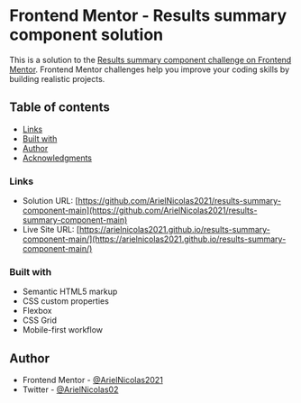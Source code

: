 # Frontend Mentor - Results summary component solution

This is a solution to the [Results summary component challenge on Frontend Mentor](https://www.frontendmentor.io/challenges/results-summary-component-CE_K6s0maV). Frontend Mentor challenges help you improve your coding skills by building realistic projects. 

## Table of contents

- [Links](#links)
- [Built with](#built-with)
- [Author](#author)
- [Acknowledgments](#acknowledgments)

### Links

- Solution URL: [https://github.com/ArielNicolas2021/results-summary-component-main](https://github.com/ArielNicolas2021/results-summary-component-main)
- Live Site URL: [https://arielnicolas2021.github.io/results-summary-component-main/](https://arielnicolas2021.github.io/results-summary-component-main/)

### Built with

- Semantic HTML5 markup
- CSS custom properties
- Flexbox
- CSS Grid
- Mobile-first workflow

## Author

- Frontend Mentor - [@ArielNicolas2021](https://www.frontendmentor.io/profile/ArielNicolas2021)
- Twitter - [@ArielNicolas02](https://twitter.com/ArielNicolas02)
